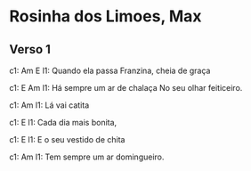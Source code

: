 # Rosinha dos Limoes, Max

## Verso 1

c1:            Am                         E
l1: Quando ela passa   Franzina, cheia de graça

c1:                       E                         Am
l1: Há sempre um ar de chalaça   No seu olhar feiticeiro.


c1: Am
l1: Lá vai catita 

c1:                 E
l1: Cada dia mais bonita,

c1:                    E
l1: E o seu vestido de chita

c1:                       Am
l1: Tem sempre um ar domingueiro. 
